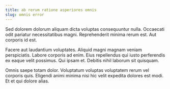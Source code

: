 ```yaml
---
title: ab rerum ratione asperiores omnis
slug: omnis error
---
```


Sed dolorem dolorum aliquam dicta voluptas consequuntur nulla. Occaecati odit pariatur necessitatibus magni. Reprehenderit minima rerum est. Aut corporis id est.

Facere aut laudantium voluptates. Aliquid magni magnam veniam perspiciatis. Labore corporis ad enim. Eius repellendus qui iusto perferendis ex eaque velit possimus. Qui ipsam et. Debitis nihil laborum sit quisquam.

Omnis saepe totam dolor. Voluptatum voluptas voluptatem rerum vel corporis quis. Eligendi animi minima nisi hic velit expedita dolores est modi. Et et qui dolore alias.
